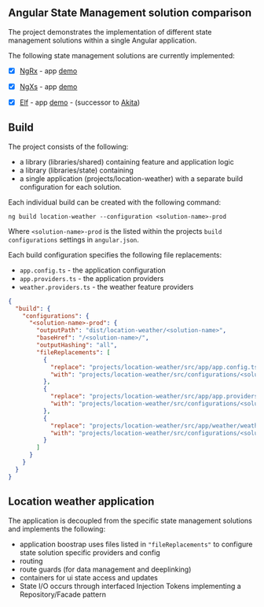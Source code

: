 
## Angular State Management solution comparison

The project demonstrates the implementation of different state management solutions within a single Angular application.

The following state management solutions are currently implemented:
  - [x] [NgRx](https://ngrx.io/) - app [demo](https://ng-state-management.jamesrobb.work/ngrx/)
  - [x] [NgXs](https://www.ngxs.io/) - app [demo](https://ng-state-management.jamesrobb.work/ngxs/)
  - [x] [Elf](https://github.com/ngneat/elf/)  - app [demo](https://ng-state-management.jamesrobb.work/elf/) - (successor to [Akita](https://github.com/salesforce/akita))


## Build

The project consists of the following:
  - a library (libraries/shared) containing feature and application logic
  - a library (libraries/state) containing
  - a single application (projects/location-weather) with a separate build configuration for each solution.

Each individual build can be created with the following command:

```
ng build location-weather --configuration <solution-name>-prod
```

Where `<solution-name>-prod` is the listed within the projects `build` `configurations` settings in `angular.json`.

Each build configuration specifies the following file replacements:
- `app.config.ts` - the application configuration
- `app.providers.ts` - the application providers
- `weather.providers.ts` - the weather feature providers

```json
{
  "build": {
    "configurations": {
      "<solution-name>-prod": {
        "outputPath": "dist/location-weather/<solution-name>",
        "baseHref": "/<solution-name>/",
        "outputHashing": "all",
        "fileReplacements": [
          {
            "replace": "projects/location-weather/src/app/app.config.ts",
            "with": "projects/location-weather/src/configurations/<solution-name>/app.config.ts"
          },
          {
            "replace": "projects/location-weather/src/app/app.providers.ts",
            "with": "projects/location-weather/src/configurations/<solution-name>/app.providers.ts"
          },
          {
            "replace": "projects/location-weather/src/app/weather/weather.providers.ts",
            "with": "projects/location-weather/src/configurations/<solution-name>/weather.providers.ts"
          }
        ]
      }
    }
  }
}
```

## Location weather application

The application is decoupled from the specific state management solutions and implements the following:
  - application boostrap uses files listed in `"fileReplacements"` to configure state solution specific providers and config
  - routing
  - route guards (for data management and deeplinking)
  - containers for ui state access and updates
  - State I/O occurs through interfaced Injection Tokens implementing a Repository/Facade pattern
